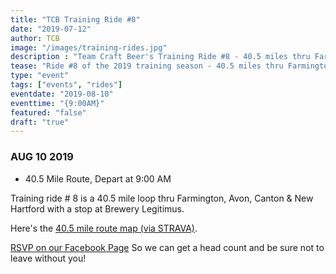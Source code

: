 ```yaml
---
title: "TCB Training Ride #8"
date: "2019-07-12"
author: TCB
image: "/images/training-rides.jpg"
description : "Team Craft Beer's Training Ride #8 - 40.5 miles thru Farmington / Avon / Canton / New Hartford"
tease: "Ride #8 of the 2019 training season - 40.5 miles thru Farmington / Avon / Canton / New Hartford"
type: "event"
tags: ["events", "rides"]
eventdate: "2019-08-10"
eventtime: "{9:00AM}"
featured: "false"
draft: "true"
---
```


### AUG 10 2019 

- 40.5 Mile Route, Depart at 9:00 AM

Training ride # 8 is a 40.5 mile loop thru Farmington, Avon, Canton & New Hartford with a stop at Brewery Legitimus. 

Here's the [40.5 mile route map (via STRAVA)][strava]. 

[RSVP on our Facebook Page][rsvp] So we can get a head count and be sure not to leave without you!

[strava]: https://www.strava.com/routes/19087113?fbclid=IwAR1QdgFaXgXOt_MUTXkdncWQ7eCTLKmSaOKlPRP_qjgj6zu0bijzG2JBCNM
[rsvp]: FACEBOOK_EVENT_URL